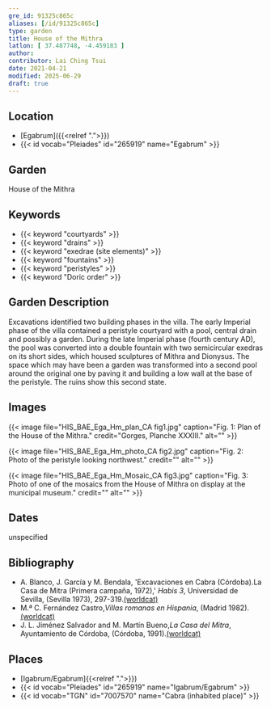 ```yaml
---
gre_id: 91325c865c
aliases: [/id/91325c865c]
type: garden
title: House of the Mithra
latlon: [ 37.487748, -4.459183 ]
author:
contributor: Lai Ching Tsui
date: 2021-04-21
modified: 2025-06-29
draft: true
---
```


## Location

- [Egabrum]({{<relref ".">}})
- {{< id vocab="Pleiades" id="265919" name="Egabrum" >}}

## Garden

House of the Mithra

## Keywords

- {{< keyword "courtyards" >}}
- {{< keyword "drains" >}}
- {{< keyword "exedrae (site elements)" >}}
- {{< keyword "fountains" >}}
- {{< keyword "peristyles" >}}
- {{< keyword "Doric order" >}}
<!-- TODO triclinia -- should this be couches or rooms??? -->

## Garden Description

Excavations identified two building phases in the villa. The early Imperial phase of the villa contained a peristyle courtyard with a pool, central drain and possibly a garden. During the late Imperial phase (fourth century AD), the pool was converted into a double fountain with two semicircular exedras on its short sides, which housed sculptures of Mithra and Dionysus. The space which may have been a garden was transformed into a second pool around the original one by paving it and building a low wall at the base of the peristyle. The ruins show this second state.

<!-- ## Maps -->

<!-- ## Plans -->

## Images

{{< image file="HIS_BAE_Ega_Hm_plan_CA fig1.jpg" caption="Fig. 1: Plan of the House of the Mithra." credit="Gorges, Planche XXXIII." alt="" >}}

{{< image file="HIS_BAE_Ega_Hm_photo_CA fig2.jpg" caption="Fig. 2: Photo of the peristyle looking northwest." credit="" alt="" >}}

{{< image file="HIS_BAE_Ega_Hm_Mosaic_CA fig3.jpg" caption="Fig. 3: Photo of one of the mosaics from the House of Mithra on display at the municipal museum." credit="" alt="" >}}

## Dates

unspecified

## Bibliography

* A. Blanco, J. García y M. Bendala, 'Excavaciones en Cabra (Córdoba).La Casa de Mitra (Primera campaña, 1972),' *Habis 3*, Universidad de Sevilla, (Sevilla 1973), 297-319.[(worldcat)](https://search.worldcat.org/title/920418457)
* M.ª C. Fernández Castro,*Villas romanas en Hispania*, (Madrid 1982). [(worldcat)](https://search.worldcat.org/title/876519837)
* J. L. Jiménez Salvador and M. Martín Bueno,*La Casa del Mitra*, Ayuntamiento de Córdoba, (Córdoba, 1991).[(worldcat)](https://search.worldcat.org/title/490626772)

## Places

- [Igabrum/Egabrum]{{<relref ".">}})
- {{< id vocab="Pleiades" id="265919" name="Igabrum/Egabrum" >}}
- {{< id vocab="TGN" id="7007570" name="Cabra (inhabited place)" >}}

